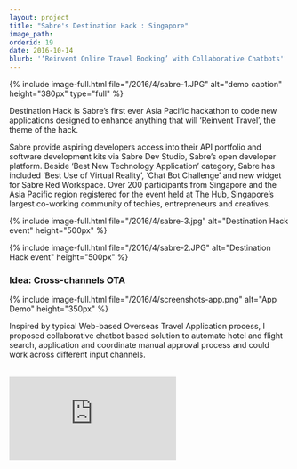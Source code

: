 ```yaml
---
layout: project
title: "Sabre's Destination Hack : Singapore"
image_path: 
orderid: 19
date: 2016-10-14
blurb: '‘Reinvent Online Travel Booking’ with Collaborative Chatbots'
---
```

{% include image-full.html file="/2016/4/sabre-1.JPG" alt="demo caption" height="380px" type="full" %}
<p class='sublead'>Destination Hack is Sabre’s first ever Asia Pacific hackathon to code new applications designed to enhance anything that will ‘Reinvent Travel’, the theme of the hack.</p>

Sabre provide aspiring developers access into their API portfolio and software development kits via Sabre Dev Studio, Sabre’s open developer platform. Beside ‘Best New Technology Application’ category, Sabre has included ‘Best Use of Virtual Reality’, ‘Chat Bot Challenge’ and new widget for Sabre Red Workspace. Over 200 participants from Singapore and the Asia Pacific region registered for the event held at The Hub, Singapore’s largest co-working community of techies, entrepreneurs and creatives.  
<!--more-->
{% include image-full.html file="/2016/4/sabre-3.jpg" alt="Destination Hack event" height="500px" %}

{% include image-full.html file="/2016/4/sabre-2.JPG" alt="Destination Hack event" height="500px" %}

### Idea: Cross-channels OTA
{% include image-full.html file="/2016/4/screenshots-app.png" alt="App Demo" height="350px" %}

Inspired by typical Web-based Overseas Travel Application process, I proposed collaborative chatbot based solution to automate hotel and flight search, application and coordinate manual approval process and could work across different input channels. 

<div class="video-container" style="margin:2rem 0">
<iframe  src="https://www.youtube.com/embed/V60lRWqY3Pc" title="YouTube video player" frameborder="0" allow="accelerometer; autoplay; clipboard-write; encrypted-media; gyroscope; picture-in-picture" allowfullscreen></iframe>
</div>

 




